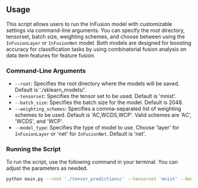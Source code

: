## Usage

This script allows users to run the InFusion model with customizable settings via command-line arguments. You can specify the root directory, tensorset, batch size, weighting schemes, and choose between using the `InFusionLayer` or `InFusionNet` model. Both models are designed for boosting accuracy for classification tasks by using combinatorial fusion analysis on data item features for feature fusion. 

### Command-Line Arguments

- `--root`: Specifies the root directory where the models will be saved. Default is './sklearn_models/'.
- `--tensorset`: Specifies the tensor set to be used. Default is 'mnist'.
- `--batch_size`: Specifies the batch size for the model. Default is 2048.
- `--weighting_schemes`: Specifies a comma-separated list of weighting schemes to be used. Default is 'AC,WCDS,WCP'. Valid schemes are 'AC', 'WCDS', and 'WCP'.
- `--model_type`: Specifies the type of model to use. Choose 'layer' for `InFusionLayer` or 'net' for `InFusionNet`. Default is 'net'.

### Running the Script

To run the script, use the following command in your terminal. You can adjust the parameters as needed.

```bash
python main.py --root './tensor_predictions/' --tensorset 'mnist' --batch_size 1024 --weighting_schemes 'AC,WCP' --model_type 'layer'
